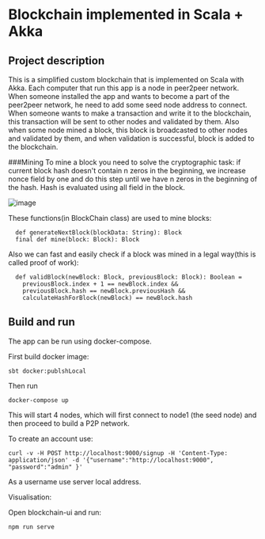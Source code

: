 # Blockchain implemented in Scala + Akka


Project description
-------------------
  
This is a simplified custom blockchain that is implemented on Scala with Akka. Each computer that run this app is a node in 
peer2peer network. When someone installed the app and wants to become a part of the peer2peer network, he need to add some seed node address to
connect. When someone wants to make a transaction and write it to the blockchain, this transaction will be sent to other nodes and validated by them.
Also when some node mined a block, this block is broadcasted to other nodes and validated by them, and when validation is successful, block is added 
to the blockchain.

###Mining
To mine a block you need to solve the cryptographic task: 
if current block hash doesn't contain n zeros in the beginning, we increase nonce field by one and do this step until we have n zeros in the beginning
of the hash. Hash is evaluated using all field in the block.


![image](https://user-images.githubusercontent.com/64196164/160470672-ac59612e-9e56-49d3-af92-6731fa405f22.png)


These functions(in BlockChain class) are used to mine blocks:


      def generateNextBlock(blockData: String): Block
      final def mine(block: Block): Block 
      

Also we can fast and easily check if a block was mined in a legal way(this is called proof of work):


      def validBlock(newBlock: Block, previousBlock: Block): Boolean =
        previousBlock.index + 1 == newBlock.index &&
        previousBlock.hash == newBlock.previousHash &&
        calculateHashForBlock(newBlock) == newBlock.hash
        


Build and run
-------------


The app can be run using docker-compose.

First build docker image:

    sbt docker:publshLocal


Then run

    docker-compose up

This will start 4 nodes, which will first connect to node1 (the seed node) and then proceed to build a P2P network.

To create an account use:

    curl -v -H POST http://localhost:9000/signup -H 'Content-Type: application/json' -d '{"username":"http://localhost:9000", "password":"admin" }'
    
As a username use server local address.

Visualisation:

Open  blockchain-ui and run:

    npm run serve
    
  
  

   


    
    
    

